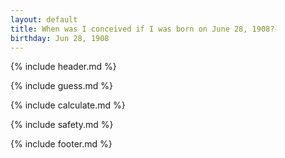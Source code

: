 ```yaml
---
layout: default
title: When was I conceived if I was born on June 28, 1908?
birthday: Jun 28, 1908
---
```


{% include header.md %}

{% include guess.md %}

{% include calculate.md %}

{% include safety.md %}

{% include footer.md %}



